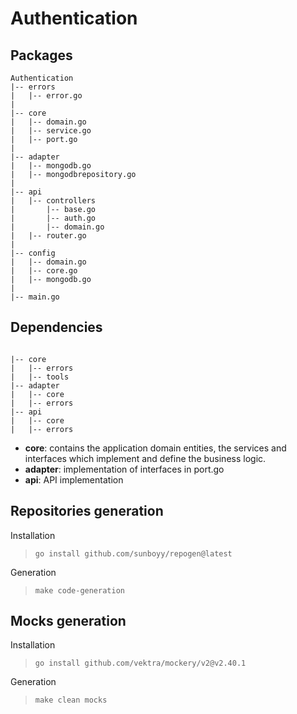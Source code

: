 # Authentication
## Packages
```
Authentication
|-- errors
|   |-- error.go
|
|-- core
|   |-- domain.go
|   |-- service.go
|   |-- port.go
|
|-- adapter
|   |-- mongodb.go
|   |-- mongodbrepository.go
|
|-- api
|   |-- controllers
|       |-- base.go
|       |-- auth.go
|       |-- domain.go
|   |-- router.go
|
|-- config
|   |-- domain.go
|   |-- core.go
|   |-- mongodb.go
|
|-- main.go
```
## Dependencies 
```

|-- core
|   |-- errors
|   |-- tools
|-- adapter
|   |-- core
|   |-- errors
|-- api
|   |-- core
|   |-- errors
```
- **core**: contains the application domain entities, the services and interfaces which implement and define the business logic.
- **adapter**: implementation of interfaces in port.go
- **api**: API implementation

## Repositories generation

Installation 
>`go install github.com/sunboyy/repogen@latest`

Generation
>`make code-generation`

## Mocks generation
Installation
>`go install github.com/vektra/mockery/v2@v2.40.1`

Generation
>`make clean mocks`
